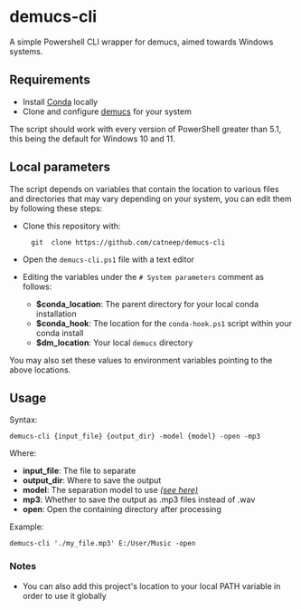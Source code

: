 # demucs-cli
 A simple Powershell CLI wrapper for demucs, aimed towards Windows systems.

 ## Requirements
 - Install [Conda](https://docs.conda.io/en/latest/) locally
- Clone and configure [demucs](https://github.com/facebookresearch/demucs) for your system

The script should work with every version of PowerShell greater than 5.1, this being the default for Windows 10 and 11.

## Local parameters
The script depends on variables that contain the location to various files and directories that may vary depending on your system, you can edit them by following these steps:

- Clone this repository with:

        git  clone https://github.com/catneep/demucs-cli

- Open the `demucs-cli.ps1` file with a text editor
- Editing the variables under the `# System parameters` comment as follows:

    - **$conda_location**: The parent directory for your local conda installation
    - **$conda_hook**: The location for the `conda-hook.ps1` script within your conda install
    - **$dm_location**: Your local `demucs` directory

You may also set these values to environment variables pointing to the above locations.

## Usage
Syntax:

    demucs-cli {input_file} {output_dir} -model {model} -open -mp3

Where:

- **input_file**: The file to separate
- **output_dir**: Where to save the output
- **model**: The separation model to use [*(see here)*](https://github.com/facebookresearch/demucs#separating-tracks)
- **mp3**: Whether to save the output as .mp3 files instead of .wav
- **open**: Open the containing directory after processing

Example:

    demucs-cli './my_file.mp3' E:/User/Music -open

### Notes
- You can also add this project's location to your local PATH variable in order to use it globally
